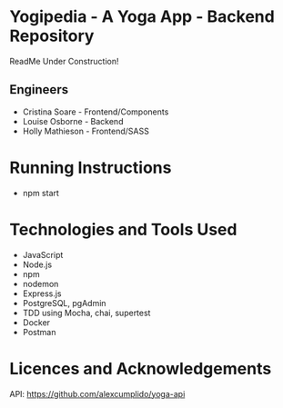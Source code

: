 # Yogipedia - A Yoga App - Backend Repository
ReadMe Under Construction! 

## Engineers

- Cristina Soare - Frontend/Components
- Louise Osborne - Backend 
- Holly Mathieson - Frontend/SASS 

# Running Instructions

- npm start 

# Technologies and Tools Used
- JavaScript
- Node.js
- npm
- nodemon
- Express.js
- PostgreSQL, pgAdmin
- TDD using Mocha, chai, supertest
- Docker
- Postman

# Licences and Acknowledgements

API: https://github.com/alexcumplido/yoga-api 

